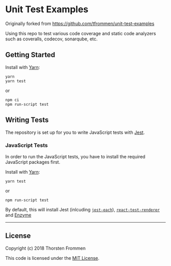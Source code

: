 # Unit Test Examples

Originally forked from <https://github.com/tfrommen/unit-test-examples>

Using this repo to test various code coverage and static code analyzers such as coveralls, codecov, sonarqube, etc.
## Getting Started

Install with [Yarn](https://github.com/yarnpkg/yarn):

```shell
yarn
yarn test
```

or

```shell
npm ci
npm run-script test
```

## Writing Tests

The repository is set up for you to write JavaScript tests with [Jest](https://github.com/facebook/jest).

### JavaScript Tests

In order to run the JavaScript tests, you have to install the required JavaScript packages first.

Install with [Yarn](https://github.com/yarnpkg/yarn):

```shell
yarn test
```

or

```shell
npm run-script test
```

By default, this will install Jest (inlcuding [`jest-each`](https://github.com/mattphillips/jest-each)), [`react-test-renderer`](https://github.com/facebook/react/tree/master/packages/react-test-renderer) and [Enzyme](https://github.com/airbnb/enzyme)

---

## License

Copyright (c) 2018 Thorsten Frommen

This code is licensed under the [MIT License](/LICENSE).
